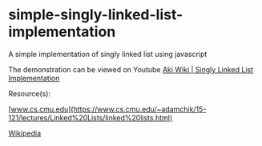 # simple-singly-linked-list-implementation
A simple implementation of singly linked list using javascript

The demonstration can be viewed on Youtube
[Aki Wiki | Singly Linked List Implementation](https://www.youtube.com/watch?v=KagPVTuC1ec)

Resource(s):

[www.cs.cmu.edu](https://www.cs.cmu.edu/~adamchik/15-121/lectures/Linked%20Lists/linked%20lists.html)

[Wikipedia](https://en.wikipedia.org/wiki/Linked_list)

